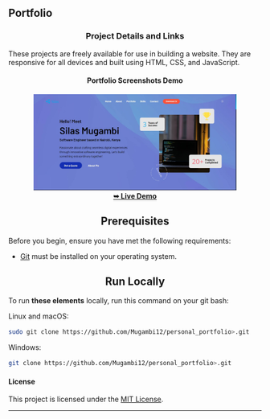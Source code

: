 <h2>Portfolio</h2>

<h3 align="center">Project Details and Links</h3>

<p>These projects are freely available for use in building a website. They are responsive for all devices and built using HTML, CSS, and JavaScript.</p>

<h4 align="center" width="100%">Portfolio Screenshots Demo</h4>
<div align="center" width="100%">
    <img src="./assets/images/portfolio-image.jpg" alt="Portfolio-1 Demo" title="Desktop Demo" width="80%">
</div>

<div align="center">
    <a href="https://mugambi12.github.io/personal_portfolio>"><strong>➥ Live Demo</strong></a>
</div>

<h2 align="center">Prerequisites</h2>

Before you begin, ensure you have met the following requirements:

- [Git](https://git-scm.com/downloads "Download Git") must be installed on your operating system.

<h2 align="center">Run Locally</h2>

To run **these elements** locally, run this command on your git bash:

Linux and macOS:

```bash
sudo git clone https://github.com/Mugambi12/personal_portfolio>.git
```

Windows:

```bash
git clone https://github.com/Mugambi12/personal_portfolio>.git
```

#### License

This project is licensed under the [MIT License](https://choosealicense.com/licenses/mit/).

---
